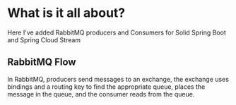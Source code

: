 # What is it all about?

Here I've added RabbitMQ producers and Consumers for Solid Spring Boot and Spring Cloud Stream

## RabbitMQ Flow

In RabbitMQ, producers send messages to an exchange, the exchange uses bindings and a routing key to find the appropriate queue, places the message in the queue, and the consumer reads from the queue.
